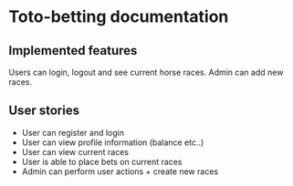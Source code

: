 # Toto-betting documentation

## Implemented features

Users can login, logout and see current horse races.
Admin can add new races.

## User stories

* User can register and login
* User can view profile information (balance etc..)
* User can view current races
* User is able to place bets on current races
* Admin can perform user actions + create new races
